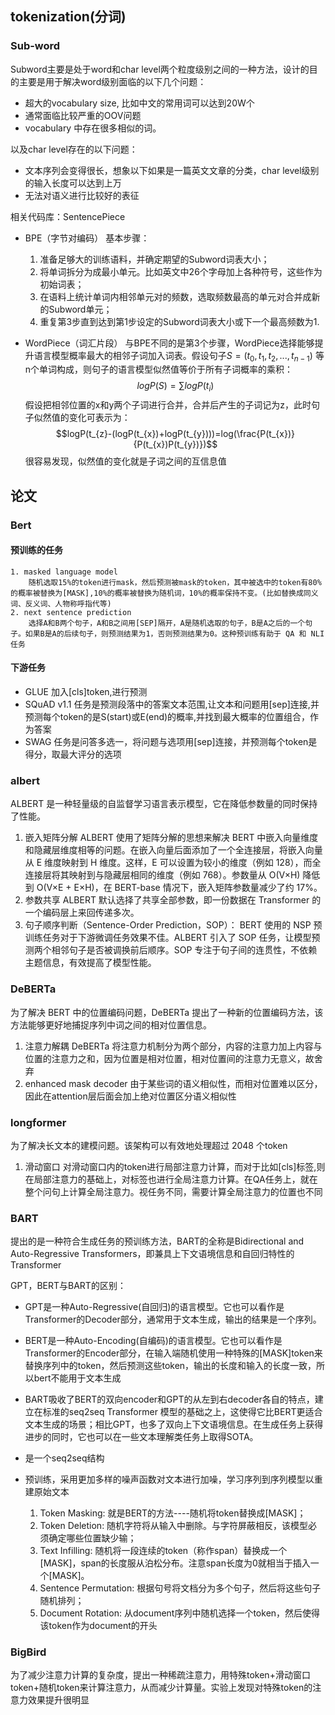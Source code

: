 ## tokenization(分词)

### Sub-word

Subword主要是处于word和char level两个粒度级别之间的一种方法，设计的目的主要是用于解决word级别面临的以下几个问题：

- 超大的vocabulary size, 比如中文的常用词可以达到20W个
- 通常面临比较严重的OOV问题
- vocabulary 中存在很多相似的词。

以及char level存在的以下问题：

- 文本序列会变得很长，想象以下如果是一篇英文文章的分类，char level级别的输入长度可以达到上万
- 无法对语义进行比较好的表征

相关代码库：SentencePiece

- BPE（字节对编码）
   基本步骤：
   1. 准备足够大的训练语料，并确定期望的Subword词表大小；
   2. 将单词拆分为成最小单元。比如英文中26个字母加上各种符号，这些作为初始词表；
   3. 在语料上统计单词内相邻单元对的频数，选取频数最高的单元对合并成新的Subword单元；
   4. 重复第3步直到达到第1步设定的Subword词表大小或下一个最高频数为1.

- WordPiece（词汇片段）
    与BPE不同的是第3个步骤，WordPiece选择能够提升语言模型概率最大的相邻子词加入词表。假设句子$S=(t_{0},t_{1},t_{2},...,t_{n-1})$ 等n个单词构成，则句子的语言模型似然值等价于所有子词概率的乘积：$$logP(S)=\sum logP(t_{i})$$
    假设把相邻位置的x和y两个子词进行合并，合并后产生的子词记为z，此时句子似然值的变化可表示为：$$logP(t_{z}-(logP(t_{x})+logP(t_{y})))=log(\frac{P(t_{x})}{P(t_{x})P(t_{y})})$$很容易发现，似然值的变化就是子词之间的互信息值

## 论文

### Bert

#### 预训练的任务

    1. masked language model
        随机选取15%的token进行mask，然后预测被mask的token，其中被选中的token有80%的概率被替换为[MASK],10%的概率被替换为随机词，10%的概率保持不变。(比如替换成同义词、反义词、人物称呼指代等)
    2. next sentence prediction
        选择A和B两个句子，A和B之间用[SEP]隔开，A是随机选取的句子，B是A之后的一个句子。如果B是A的后续句子，则预测结果为1，否则预测结果为0。这种预训练有助于 QA 和 NLI任务

#### 下游任务

- GLUE
    加入[cls]token,进行预测
- SQuAD v1.1
    任务是预测段落中的答案文本范围,让文本和问题用[sep]连接,并预测每个token的是S(start)或E(end)的概率,并找到最大概率的位置组合，作为答案
- SWAG
    任务是问答多选一，将问题与选项用[sep]连接，并预测每个token是得分，取最大评分的选项

### albert

ALBERT 是一种轻量级的自监督学习语言表示模型，它在降低参数量的同时保持了性能。

1. 嵌入矩阵分解
    ALBERT 使用了矩阵分解的思想来解决 BERT 中嵌入向量维度和隐藏层维度相等的问题。在嵌入向量后面添加了一个全连接层，将嵌入向量从 E 维度映射到 H 维度。这样，E 可以设置为较小的维度（例如 128），而全连接层将其映射到与隐藏层相同的维度（例如 768）。参数量从 O(V×H) 降低到 O(V×E + E×H)，在 BERT-base 情况下，嵌入矩阵参数量减少了约 17%。
2. 参数共享
    ALBERT 默认选择了共享全部参数，即一份数据在 Transformer 的一个编码层上来回传递多次。
3. 句子顺序判断（Sentence-Order Prediction，SOP）：
    BERT 使用的 NSP 预训练任务对于下游微调任务效果不佳。ALBERT 引入了 SOP 任务，让模型预测两个相邻句子是否被调换前后顺序。SOP 专注于句子间的连贯性，不依赖主题信息，有效提高了模型性能。

### DeBERTa

为了解决 BERT 中的位置编码问题，DeBERTa 提出了一种新的位置编码方法，该方法能够更好地捕捉序列中词之间的相对位置信息。

1. 注意力解耦
    DeBERTa 将注意力机制分为两个部分，内容的注意力加上内容与位置的注意力之和，因为位置是相对位置，相对位置间的注意力无意义，故舍弃
2. enhanced mask decoder
    由于某些词的语义相似性，而相对位置难以区分，因此在attention层后面会加上绝对位置区分语义相似性

### longformer

为了解决长文本的建模问题。该架构可以有效地处理超过 2048 个token

1. 滑动窗口
    对滑动窗口内的token进行局部注意力计算，而对于比如[cls]标签,则在局部注意力的基础上，对标签也进行全局注意力计算。在QA任务上，就在整个问句上计算全局注意力。视任务不同，需要计算全局注意力的位置也不同

### BART

提出的是一种符合生成任务的预训练方法，BART的全称是Bidirectional and Auto-Regressive Transformers，即兼具上下文语境信息和自回归特性的Transformer

GPT，BERT与BART的区别：

- GPT是一种Auto-Regressive(自回归)的语言模型。它也可以看作是Transformer的Decoder部分，通常用于文本生成，输出的结果是一个序列。
- BERT是一种Auto-Encoding(自编码)的语言模型。它也可以看作是Transformer的Encoder部分，在输入端随机使用一种特殊的[MASK]token来替换序列中的token，然后预测这些token，输出的长度和输入的长度一致，所以bert不能用于文本生成
- BART吸收了BERT的双向encoder和GPT的从左到右decoder各自的特点，建立在标准的seq2seq Transformer 模型的基础之上，这使得它比BERT更适合文本生成的场景；相比GPT，也多了双向上下文语境信息。在生成任务上获得进步的同时，它也可以在一些文本理解类任务上取得SOTA。

- 是一个seq2seq结构
- 预训练，采用更加多样的噪声函数对文本进行加噪，学习序列到序列模型以重建原始文本
    1. Token Masking: 就是BERT的方法----随机将token替换成[MASK]；
    2. Token Deletion: 随机字符将从输入中删除。与字符屏蔽相反，该模型必须确定哪些位置缺少输；
    3. Text Infilling: 随机将一段连续的token（称作span）替换成一个[MASK]，span的长度服从泊松分布。注意span长度为0就相当于插入一个[MASK]。
    4. Sentence Permutation: 根据句号将文档分为多个句子，然后将这些句子随机排列；
    5. Document Rotation: 从document序列中随机选择一个token，然后使得该token作为document的开头


### BigBird

为了减少注意力计算的复杂度，提出一种稀疏注意力，用特殊token+滑动窗口token+随机token来计算注意力，从而减少计算量。实验上发现对特殊token的注意力效果提升很明显